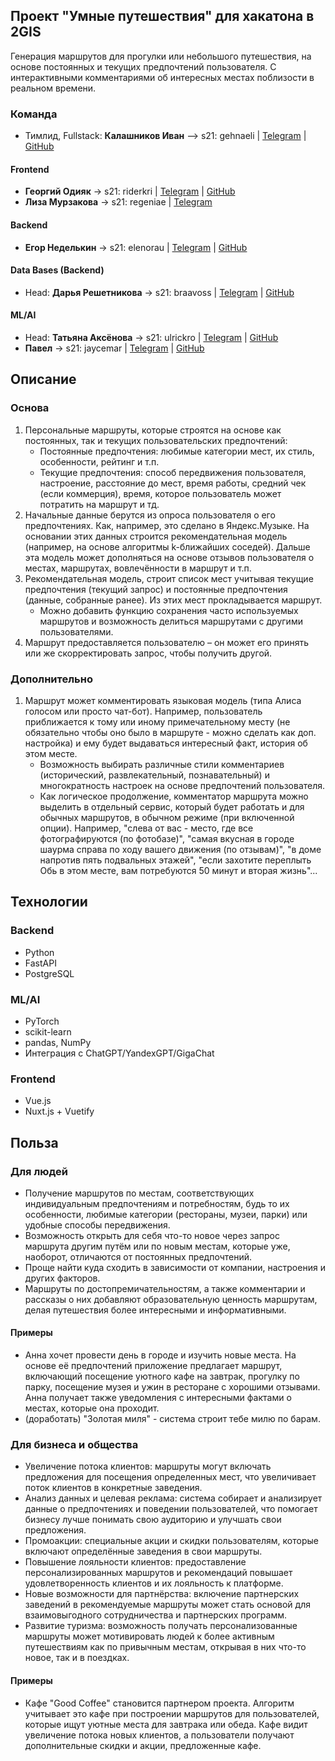 ## Проект "Умные путешествия" для хакатона в 2GIS

Генерация маршрутов для прогулки или небольшого путешествия, на основе постоянных и текущих предпочтений пользователя. С интерактивными комментариями об интересных местах поблизости в реальном времени.

### Команда
- Тимлид, Fullstack: **Калашников Иван** –> s21: gehnaeli | [Telegram](https://t.me/ivank_t) | [GitHub](https://github.com/Steindvart)
#### Frontend
- **Георгий Одияк** -> s21: riderkri | [Telegram](https://t.me/Jack_ONeill5) | [GitHub](https://github.com/Georgiy-JO)
- **Лиза Мурзакова** -> s21: regeniae | [Telegram](https://t.me/loco151416)

#### Backend
- **Егор Неделькин** -> s21: elenorau | [Telegram](https://t.me/egorgavai) | [GitHub](https://github.com/xenonlly)

#### Data Bases (Backend)
- Head: **Дарья Решетникова** -> s21: braavoss | [Telegram](https://t.me/reshetnikova_d) | [GitHub](https://github.com/reDasha)

#### ML/AI
- Head: **Татьяна Аксёнова** -> s21: ulrickro | [Telegram](https://t.me/tatavictorovna) | [GitHub](https://github.com/aksenovatv)
- **Павел** -> s21: jaycemar | [Telegram](https://t.me/jaycemar) | [GitHub](https://github.com/jaycemarpeer)

## Описание
### Основа

1. Персональные маршруты, которые строятся на основе как постоянных, так и текущих пользовательских предпочтений:
    - Постоянные предпочтения: любимые категории мест, их стиль, особенности, рейтинг и т.п.
    - Текущие предпочтения: способ передвижения пользователя, настроение, расстояние до мест, время работы, средний чек (если коммерция), время, которое пользователь может потратить на маршрут и тд.
2. Начальные данные берутся из опроса пользователя о его предпочтениях. Как, например, это сделано в Яндекс.Музыке. На основании этих данных строится рекомендательная модель (например, на основе алгоритмы k-ближайших соседей). Дальше эта модель может дополняться на основе отзывов пользователя о местах, маршрутах, вовлечённости в маршрут и т.п.
3. Рекомендательная модель, строит список мест учитывая текущие предпочтения (текущий запрос) и постоянные предпочтения (данные, собранные ранее). Из этих мест прокладывается маршрут.
    - Можно добавить функцию сохранения часто используемых маршрутов и возможность делиться маршрутами с другими пользователями.
4. Маршрут предоставляется пользователю – он может его принять или же скорректировать запрос, чтобы получить другой.

### Дополнительно

1. Маршрут может комментировать языковая модель (типа Алиса голосом или просто чат-бот). Например, пользователь приближается к тому или иному примечательному месту (не обязательно чтобы оно было в маршруте - можно сделать как доп. настройка) и ему будет выдаваться интересный факт, история об этом месте.
   - Возможность выбирать различные стили комментариев (исторический, развлекательный, познавательный) и многократность настроек на основе предпочтений пользователя.
   - Как логическое продолжение, комментатор маршрута можно выделить в отдельный сервис, который будет работать и для обычных маршрутов, в обычном режиме (при включенной опции). Например, "слева от вас - место, где все фотографируются (по фотобазе)", "самая вкусная в городе шаурма справа по ходу вашего движения (по отзывам)", "в доме напротив пять подвальных этажей", "если захотите переплыть Обь в этом месте, вам потребуются 50 минут и вторая жизнь"...

## Технологии
### Backend
- Python
- FastAPI
- PostgreSQL

### ML/AI
- PyTorch
- scikit-learn
- pandas, NumPy
- Интеграция с ChatGPT/YandexGPT/GigaChat

### Frontend
- Vue.js
- Nuxt.js + Vuetify

## Польза
### Для людей
- Получение маршрутов по местам, соответствующих индивидуальным предпочтениям и потребностям, будь то их особенности, любимые категории (рестораны, музеи, парки) или удобные способы передвижения.
- Возможность открыть для себя что-то новое через запрос маршрута другим путём или по новым местам, которые уже, наоборот, отличаются от постоянных предпочтений.
- Проще найти куда сходить в зависимости от компании, настроения и других факторов.
- Маршруты по достопремичательностям, а также комментарии и рассказы о них добавляют образовательную ценность маршрутам, делая путешествия более интересными и информативными.

#### Примеры
- Анна хочет провести день в городе и изучить новые места. На основе её предпочтений приложение предлагает маршрут, включающий посещение уютного кафе на завтрак, прогулку по парку, посещение музея и ужин в ресторане с хорошими отзывами. Анна получает также уведомления с интересными фактами о местах, которые она проходит.
- (доработать) "Золотая миля" - система строит тебе милю по барам.

### Для бизнеса и общества
- Увеличение потока клиентов: маршруты могут включать предложения для посещения определенных мест, что увеличивает поток клиентов в конкретные заведения.
- Анализ данных и целевая реклама: система собирает и анализирует данные о предпочтениях и поведении пользователей, что помогает бизнесу лучше понимать свою аудиторию и улучшать свои предложения.
- Промоакции: специальные акции и скидки пользователям, которые включают определённые заведения в свои маршруты.
- Повышение лояльности клиентов: предоставление персонализированных маршрутов и рекомендаций повышает удовлетворенность клиентов и их лояльность к платформе.
- Новые возможности для партнёрства: включение партнерских заведений в рекомендуемые маршруты может стать основой для взаимовыгодного сотрудничества и партнерских программ.
- Развитие туризма: возможность получать персонализованные маршруты может мотивировать людей к более активным путешествиям как по привычным местам, открывая в них что-то новое, так и в поездках.

#### Примеры
- Кафе "Good Coffee" становится партнером проекта. Алгоритм учитывает это кафе при построении маршрутов для пользователей, которые ищут уютные места для завтрака или обеда. Кафе видит увеличение потока новых клиентов, а пользователи получают дополнительные скидки и акции, предложенные кафе.
